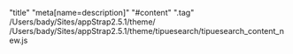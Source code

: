 "title" "meta[name=description]" "#content" ".tag" /Users/bady/Sites/appStrap2.5.1/theme/ /Users/bady/Sites/appStrap2.5.1/theme/tipuesearch/tipuesearch_content_new.js